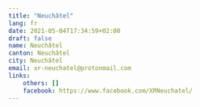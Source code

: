 ```yaml
---
title: "Neuchâtel"
lang: fr
date: 2021-05-04T17:34:59+02:00
draft: false
name: Neuchâtel
canton: Neuchâtel
city: Neuchâtel
email: xr-neuchatel@protonmail.com
links:
    others: []
    facebook: https://www.facebook.com/XRNeuchatel/ 
---
```


